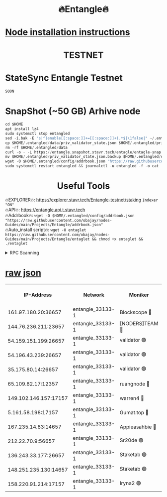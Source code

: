 <h1 align="center"> 🔥Entangle🔥</h1>

[Node installation instructions](https://github.com/obajay/nodes-Guides/tree/main/Projects/Entangle)
=

<h1 align="center"> TESTNET</h1>

# StateSync Entangle Testnet
```python
SOON
```
# SnapShot (~50 GB) Arhive node
```python
cd $HOME
apt install lz4
sudo systemctl stop entangled
sed -i.bak -E "s|^(enable[[:space:]]+=[[:space:]]+).*$|\1false|" ~/.entangled/config/config.toml
cp $HOME/.entangled/data/priv_validator_state.json $HOME/.entangled/priv_validator_state.json.backup
rm -rf $HOME/.entangled/data
curl -o - -L https://entangle.snapshot.stavr.tech/entagle/entagle-snap.tar.lz4 | lz4 -c -d - | tar -x -C $HOME/.entangled --strip-components 2
mv $HOME/.entangled/priv_validator_state.json.backup $HOME/.entangled/data/priv_validator_state.json
wget -O $HOME/.entangled/config/addrbook.json "https://raw.githubusercontent.com/obajay/nodes-Guides/main/Projects/Entangle/addrbook.json"
sudo systemctl restart entangled && journalctl -u entangled -f -o cat
```
 <h1 align="center"> Useful Tools</h1>
 
🔥EXPLORER🔥: https://explorer.stavr.tech/Entangle-testnet/staking        `Indexer "ON"` \
🔥API🔥:      https://entangle.api.t.stavr.tech \
🔥Addrbook🔥: ```wget -O $HOME/.entangled/config/addrbook.json "https://raw.githubusercontent.com/obajay/nodes-Guides/main/Projects/Entangle/addrbook.json"``` \
🔥Auto_install script🔥:  `wget -O entaglet https://raw.githubusercontent.com/obajay/nodes-Guides/main/Projects/Entangle/entaglet && chmod +x entaglet && ./entaglet`


<details>
<summary>RPC Scanning</summary>

<h2 align="center"> We scan nodes in real time every 4 hours. And we provide the final result of RPC endpoints.
We cannot influence the operation of these nodes in any way. </h2>


```python
If Voting Power is higher than 0 --> then the Node is a validator of the network and may be subject to attack and be a potential threat to the chain.
```
```python
We marked such validators with a red symbol
```

</details>

[raw json](https://rpc-check.entangt.stavr.tech/entangt/rpc-entangt-result.json)
=


<table><tr><th>IP-Address</th><th>Network</th><th>Moniker</th><th>Latest Block Height</th><th>Earliest Block Height</th><th>Catching Up</th><th>Voting Power</th><th>Scan Time</th></tr><tr><td>161.97.180.20:36657</td><td>entangle_33133-1</td><td>Blockscope 🔴</td><td>728082</td><td>1</td><td>False</td><td>88000000000176</td><td>2023-11-22T11:07:34.951342744UTC</td></tr><tr><td>144.76.236.211:23657</td><td>entangle_33133-1</td><td>[NODERS]TEAM 🔴</td><td>728084</td><td>1</td><td>False</td><td>47049700500000000</td><td>2023-11-22T11:07:48.242402360UTC</td></tr><tr><td>54.159.151.199:26657</td><td>entangle_33133-1</td><td>validator 🟢</td><td>728084</td><td>1</td><td>False</td><td>0</td><td>2023-11-22T11:07:51.346343091UTC</td></tr><tr><td>54.196.43.239:26657</td><td>entangle_33133-1</td><td>validator 🟢</td><td>728084</td><td>1</td><td>False</td><td>0</td><td>2023-11-22T11:07:54.010736476UTC</td></tr><tr><td>35.175.80.14:26657</td><td>entangle_33133-1</td><td>validator 🟢</td><td>728085</td><td>1</td><td>False</td><td>0</td><td>2023-11-22T11:07:55.470906454UTC</td></tr><tr><td>65.109.82.17:12357</td><td>entangle_33133-1</td><td>ruangnode 🔴</td><td>728082</td><td>145001</td><td>False</td><td>82353626935077</td><td>2023-11-22T11:07:37.372808633UTC</td></tr><tr><td>149.102.146.157:17157</td><td>entangle_33133-1</td><td>warren4 🔴</td><td>728084</td><td>484001</td><td>False</td><td>32399306040004</td><td>2023-11-22T11:07:47.976501772UTC</td></tr><tr><td>5.161.58.198:17157</td><td>entangle_33133-1</td><td>Gumat.top 🔴</td><td>728085</td><td>522001</td><td>False</td><td>40931860000000</td><td>2023-11-22T11:07:56.264182443UTC</td></tr><tr><td>167.235.14.83:14657</td><td>entangle_33133-1</td><td>Appieasahbie 🔴</td><td>728084</td><td>531401</td><td>False</td><td>44568809900999996</td><td>2023-11-22T11:07:54.661640209UTC</td></tr><tr><td>212.22.70.9:56657</td><td>entangle_33133-1</td><td>Sr20de 🟢</td><td>728081</td><td>620601</td><td>False</td><td>0</td><td>2023-11-22T11:07:34.387342098UTC</td></tr><tr><td>136.243.33.177:26657</td><td>entangle_33133-1</td><td>Staketab 🟢</td><td>728084</td><td>660001</td><td>False</td><td>0</td><td>2023-11-22T11:07:48.497508833UTC</td></tr><tr><td>148.251.235.130:14657</td><td>entangle_33133-1</td><td>Staketab 🟢</td><td>728082</td><td>660801</td><td>False</td><td>0</td><td>2023-11-22T11:07:34.667295844UTC</td></tr><tr><td>158.220.91.214:17157</td><td>entangle_33133-1</td><td>Iryna2 🟢</td><td>728084</td><td>704001</td><td>False</td><td>0</td><td>2023-11-22T11:07:54.396466589UTC</td></tr></table>
